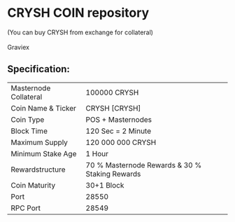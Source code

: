 <h1>CRYSH COIN repository</h1>

<p>

(You can buy CRYSH from exchange for collateral) <br>
<br>  Graviex<br>


<h2><strong>Specification:</strong></h2>
<table>
<tbody>
<tr>
<td>Masternode Collateral</td>
<td>100000 CRYSH</td>
</tr>
<tr>
<td>Coin Name & Ticker</td>
<td>CRYSH [CRYSH]</td>
</tr>
<tr>
<td>Coin Type</td>
<td>POS + Masternodes</td>
</tr>
<tr>
<td>Block Time</td>
<td>120 Sec  = 2 Minute</td>
</tr>
<tr>
<td>Maximum Supply</td>
<td>120 000 000 CRYSH</td>
</tr>
<tr>
<td>Minimum Stake Age</td>
<td>1 Hour</td>
</tr>
<tr>
<td>Rewardstructure</td>
<td>70 % Masternode Rewards & 30 % Staking Rewards</td>
</tr>
<tr>
<td>Coin Maturity</td>
<td>30+1 Block</td>
</tr>
<tr>
<td>Port</td>
<td>28550</td>
</tr>
<tr>
<td>RPC Port</td>
<td>28549</td>
</tr>


 